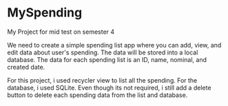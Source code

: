 # MySpending
My Project for mid test on semester 4

We need to create a simple spending list app where you can add, view, and edit data about user's spending. The data will be stored into a local database. The data for each spending list is an ID, name, nominal, and created date.

For this project, i used recycler view to list all the spending. For the database, i used SQLite. Even though its not required, i still add a delete button to delete each spending data from the list and database.
